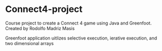 # Connect4-project
Course project to create a Connect 4 game using Java and Greenfoot.
Created by Rodolfo Madriz Masis

Greenfoot application
uitlizes selective execution, ierative execution, and two dimensional arrays
